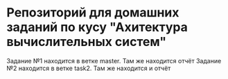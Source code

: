 # Репозиторий для домашних заданий по кусу "Ахитектура вычислительных систем"
Задание №1 находится в ветке master. Там же находится отчёт
Задание №2 находится в ветке task2. Там же находится и отчёт
